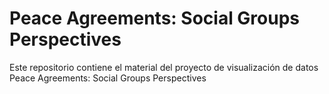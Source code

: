 # Peace Agreements: Social Groups Perspectives

Este repositorio contiene el material del proyecto de visualización de datos Peace Agreements: Social Groups Perspectives
